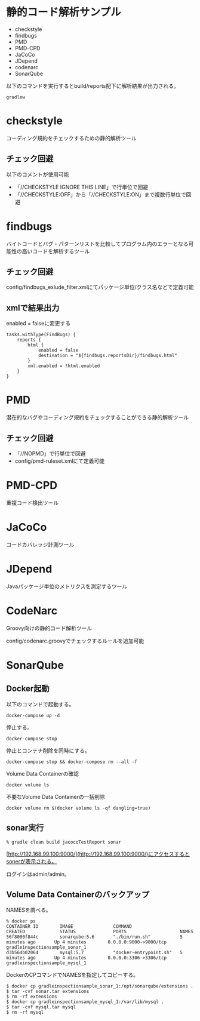 静的コード解析サンプル
=====================================

* checkstyle
* findbugs
* PMD
* PMD-CPD
* JaCoCo
* JDepend
* codenarc
* SonarQube

以下のコマンドを実行するとbuild/reports配下に解析結果が出力される。

    gradlew

# checkstyle

コーディング規約をチェックするための静的解析ツール

## チェック回避

以下のコメントが使用可能

* 「//CHECKSTYLE IGNORE THIS LINE」で行単位で回避
* 「//CHECKSTYLE:OFF」から「//CHECKSTYLE:ON」まで複数行単位で回避

# findbugs

バイトコードとバグ・パターンリストを比較してプログラム内のエラーとなる可能性の高いコードを解析するツール

## チェック回避

config/findbugs\_exlude\_filter.xmlにてパッケージ単位/クラス名などで定義可能

## xmlで結果出力

enabled = falseに変更する

    tasks.withType(FindBugs) {
        reports {
            html {
                enabled = false
                destination = "${findbugs.reportsDir}/findbugs.html"
            }
            xml.enabled = !html.enabled
        }
    }

# PMD

潜在的なバグやコーディング規約をチェックすることができる静的解析ツール

## チェック回避

* 「//NOPMD」で行単位で回避
* config/pmd-ruleset.xmlにて定義可能

# PMD-CPD

重複コード検出ツール

# JaCoCo

コードカバレッジ計測ツール

# JDepend

Javaパッケージ単位のメトリクスを測定するツール

# CodeNarc

Groovy向けの静的コード解析ツール

config/codenarc.groovyでチェックするルールを追加可能

# SonarQube

## Docker起動

以下のコマンドで起動する。

    docker-compose up -d

停止する。

    docker-compose stop

停止とコンテナ削除を同時にする。

    docker-compose stop && docker-compose rm --all -f

Volume Data Containerの確認

    docker volume ls

不要なVolume Data Containerの一括削除

    docker volume rm $(docker volume ls -qf dangling=true)

## sonar実行

    % gradle clean build jacocoTestReport sonar

[http://192.168.99.100:9000/](http://192.168.99.100:9000/)にアクセスするとsonerが表示される。

ログインはadmin/admin。

## Volume Data Containerのバックアップ

NAMESを調べる。

    % docker ps
    CONTAINER ID        IMAGE               COMMAND                  CREATED             STATUS              PORTS                    NAMES
    56f8000f844c        sonarqube:5.6       "./bin/run.sh"           5 minutes ago       Up 4 minutes        0.0.0.0:9000->9000/tcp   gradleinspectionsample_sonar_1
    d3b564b02064        mysql:5.7           "docker-entrypoint.sh"   5 minutes ago       Up 4 minutes        0.0.0.0:3306->3306/tcp   gradleinspectionsample_mysql_1

DockerのCPコマンドでNAMESを指定してコピーする。

    $ docker cp gradleinspectionsample_sonar_1:/opt/sonarqube/extensions .
    $ tar -cvf sonar.tar extensions
    $ rm -rf extensions
    $ docker cp gradleinspectionsample_mysql_1:/var/lib/mysql .
    $ tar -cvf mysql.tar mysql
    $ rm -rf mysql

